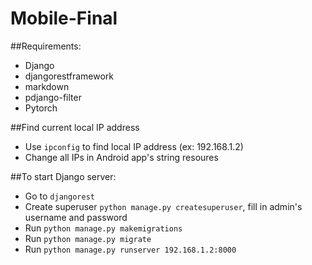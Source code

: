 # Mobile-Final

##Requirements:
- Django
- djangorestframework
- markdown
- pdjango-filter
- Pytorch

##Find current local IP address
- Use ```ipconfig``` to find local IP address (ex: 192.168.1.2)
- Change all IPs in Android app's string resoures

##To start Django server:
- Go to ```djangorest```
- Create superuser ```python manage.py createsuperuser```, fill in admin's username and password
- Run ```python manage.py makemigrations```
- Run ```python manage.py migrate```
- Run ```python manage.py runserver 192.168.1.2:8000```
